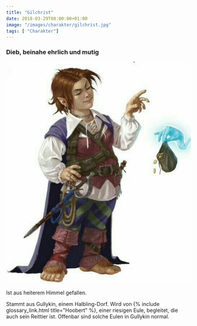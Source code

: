 ```yaml
---
title: "Gilchrist"
date: 2018-03-29T08:00:00+01:00
image: "/images/charakter/gilchrist.jpg"
tags: [ "Charakter"]
---
```


### Dieb, beinahe ehrlich und mutig

<img
  src='/images/charakter/gilchrist.jpg'
  class='character-image'/>

Ist aus heiterem Himmel gefallen.

Stammt aus Gullykin, einem Halbling-Dorf. Wird von {% include glossary_link.html
title="Hoobert" %}, einer riesigen Eule, begleitet, die auch sein Reittier ist.
Offenbar sind solche Eulen in Gullykin normal.
